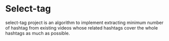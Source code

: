 # Select-tag
select-tag project is an algorithm to implement extracting minimum number of hashtag from existing videos whose related hashtags cover the whole hashtags as much as possible. 
